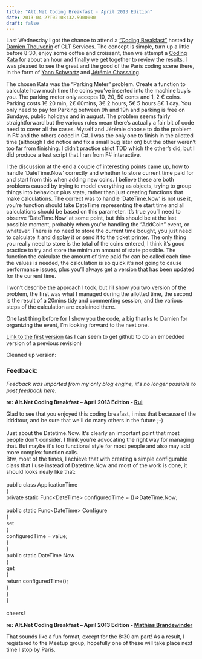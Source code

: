 ```yaml
---
title: "Alt.Net Coding Breakfast - April 2013 Edition"
date: 2013-04-27T02:08:32.5900000
draft: false
---
```


<p>Last Wednesday I got the chance to attend a <a href="http://www.meetup.com/altnetfr/events/108937702/">“Coding Breakfast”</a> hosted by <a href="http://www.blogdepatron.fr/">Damien Thouvenin</a> of CLT Services. The concept is simple, turn up a little before 8:30, enjoy some coffee and croissant, then we attempt a <a href="http://en.wikipedia.org/wiki/Kata_(programming)">Coding Kata</a> for about an hour and finally we get together to review the results. I was pleased to see the great and the good of the Paris coding scene there, in the form of <a href="https://twitter.com/abolibibelot">Yann Schwartz</a> and <a href="http://thinkbeforecoding.com/">Jérémie Chassaing</a>.</p>  <p>The chosen Kata was the “Parking Meter” problem. Create a function to calculate how much time the coins you’ve inserted into the machine buy’s you. The parking meter only accepts 10, 20, 50 cents and 1, 2 € coins. Parking costs 1€ 20 min, 2€ 60mins, 3€ 2 hours, 5€ 5 hours 8€ 1 day. You only need to pay for Parking between 9h and 19h and parking is free on Sundays, public holidays and in august. The problem seems fairly straightforward but the various rules mean there’s actually a fair bit of code need to cover all the cases. Myself and Jérémie choose to do the problem in F# and the others coded in C#. I was the only one to finish in the allotted time (although I did notice and fix a small bug later on) but the other weren’t too far from finishing. I didn’t practice strict TDD which the other’s did, but I did produce a test script that I ran from F# interactive.</p>  <p>I the discussion at the end a couple of interesting points came up, how to handle ‘DateTime.Now’ correctly and whether to store current time paid for and start from this when adding new coins. I believe these are both problems caused by trying to model everything as objects, trying to group things into behaviour plus state, rather than just creating functions that make calculations. The correct was to handle ‘DateTime.Now’ is not use it, you’re function should take DateTime representing the start time and all calculations should be based on this parameter. It’s true you’ll need to observe ‘DateTime.Now’ at some point, but this should be at the last possible moment, probably when you’re handling the “AddCoin” event, or whatever. There is no need to store the current time bought, you just need to calculate it and display it or send it to the ticket printer. The only thing you really need to store is the total of the coins entered, I think it’s good practice to try and store the minimum amount of state possible. The function the calculate the amount of time paid for can be called each time the values is needed, the calculation is so quick it’s not going to cause performance issues, plus you’ll always get a version that has been updated for the current time. </p>  <p>I won’t describe the approach I took, but I’ll show you two version of the problem, the first was what I managed during the allotted time, the second is the result of a 20mins tidy and commenting session, and the various steps of the calculation are explained there.</p>  <p>One last thing before for I show you the code, a big thanks to Damien for organizing the event, I’m looking forward to the next one.</p>  <p><a href="https://gist.github.com/robertpi/5457903/f366b11fe212c576c95be3211ece7e34970007b3">Link to the first version</a> (as I can seem to get github to do an embedded version of a previous revision)</p>  <p>Cleaned up version:</p>  <p><script src="https://gist.github.com/robertpi/5457903.js"></script></p>

### Feedback:

*Feedback was imported from my only blog engine, it's no longer possible to post feedback here.*

**re: Alt.Net Coding Breakfast – April 2013 Edition - [Rui](http://rui.fr/)**

Glad to see that you enjoyed this coding breafast, i miss that because of the idddtour, and be sure that we&#39;ll do many others in the future ;-)<br /><br />Just about the Datetime.Now. It&#39;s clearly an important point that most people don&#39;t consider. I think you&#39;re advocating the right way for managing that. But maybe it&#39;s too functional style for most people and also may add more complex function calls. <br />Btw, most of the times, I achieve that with creating a simple configurable class that I use instead of Datetime.Now and most of the work is done, it should looks nealy like that:<br /><br />public class ApplicationTime<br />{<br />	private static Func&lt;DateTime&gt; configuredTime = ()=&gt;DateTime.Now;<br /><br />	public static Func&lt;DateTime&gt; Configure<br />	{<br />		set<br />		{<br />			configuredTime = value;<br />		}<br />	}<br />	public static DateTime Now<br />	{<br />		get<br />		{<br />			return configuredTime();<br />		}<br />	}<br />}<br /><br />cheers!

**re: Alt.Net Coding Breakfast – April 2013 Edition - [Mathias Brandewinder](http://www.clear-lines.com/blog/)**

That sounds like a fun format, except for the 8:30 am part! As a result, I registered to the Meetup group, hopefully one of these will take place next time I stop by Paris.

